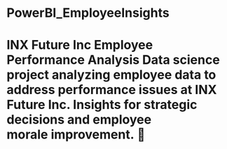 # PowerBI_EmployeeInsights
# INX Future Inc Employee Performance Analysis  Data science project analyzing employee data to address performance issues at INX Future Inc. Insights for strategic decisions and employee morale improvement. 🚀
